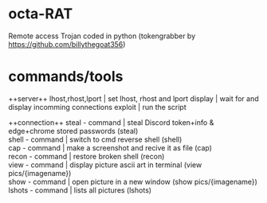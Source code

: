 # octa-RAT
Remote access Trojan coded in python (tokengrabber by https://github.com/billythegoat356)
# commands/tools

++server++
lhost,rhost,lport | set lhost, rhost and lport
display | wait for and display incomming connections
exploit | run the script

++connection++
steal - command | steal Discord token+info & edge+chrome stored passwords (steal)<br/>
shell - command | switch to cmd reverse shell (shell)<br/>
cap - command | make a screenshot and recive it as file (cap)<br/>
recon - command | restore broken shell (recon)<br/>
view - command | display picture ascii art in terminal (view pics/{imagename})<br/>
show - command | open picture in a new window (show pics/{imagename})<br/>
lshots - command | lists all pictures (lshots)<br/>
